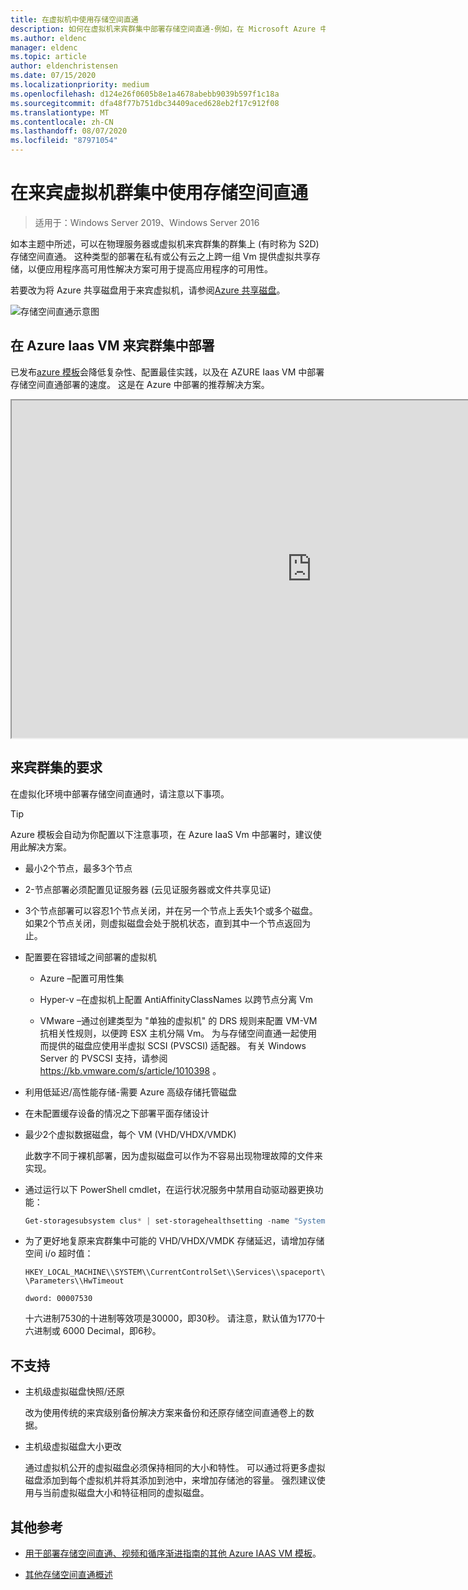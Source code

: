 ```yaml
---
title: 在虚拟机中使用存储空间直通
description: 如何在虚拟机来宾群集中部署存储空间直通-例如，在 Microsoft Azure 中。
ms.author: eldenc
manager: eldenc
ms.topic: article
author: eldenchristensen
ms.date: 07/15/2020
ms.localizationpriority: medium
ms.openlocfilehash: d124e26f0605b8e1a4678abebb9039b597f1c18a
ms.sourcegitcommit: dfa48f77b751dbc34409aced628eb2f17c912f08
ms.translationtype: MT
ms.contentlocale: zh-CN
ms.lasthandoff: 08/07/2020
ms.locfileid: "87971054"
---
```

# <a name="using-storage-spaces-direct-in-guest-virtual-machine-clusters"></a>在来宾虚拟机群集中使用存储空间直通

> 适用于：Windows Server 2019、Windows Server 2016

如本主题中所述，可以在物理服务器或虚拟机来宾群集的群集上 (有时称为 S2D) 存储空间直通。 这种类型的部署在私有或公有云之上跨一组 Vm 提供虚拟共享存储，以便应用程序高可用性解决方案可用于提高应用程序的可用性。

若要改为将 Azure 共享磁盘用于来宾虚拟机，请参阅[Azure 共享磁盘](/azure/virtual-machines/windows/disks-shared)。

![存储空间直通示意图](media/storage-spaces-direct-in-vm/storage-spaces-direct-in-vm.png)

## <a name="deploying-in-azure-iaas-vm-guest-clusters"></a>在 Azure Iaas VM 来宾群集中部署

已发布[azure 模板](https://github.com/robotechredmond/301-storage-spaces-direct-md)会降低复杂性、配置最佳实践，以及在 AZURE Iaas VM 中部署存储空间直通部署的速度。 这是在 Azure 中部署的推荐解决方案。

<iframe src="https://channel9.msdn.com/Series/Microsoft-Hybrid-Cloud-Best-Practices-for-IT-Pros/Step-by-Step-Deploy-Windows-Server-2016-Storage-Spaces-Direct-S2D-Cluster-in-Microsoft-Azure/player" width="960" height="540" allowfullscreen></iframe>

## <a name="requirements-for-guest-clusters"></a>来宾群集的要求

在虚拟化环境中部署存储空间直通时，请注意以下事项。

> [!TIP]
> Azure 模板会自动为你配置以下注意事项，在 Azure IaaS Vm 中部署时，建议使用此解决方案。

- 最小2个节点，最多3个节点

- 2-节点部署必须配置见证服务器 (云见证服务器或文件共享见证) 

- 3个节点部署可以容忍1个节点关闭，并在另一个节点上丢失1个或多个磁盘。  如果2个节点关闭，则虚拟磁盘会处于脱机状态，直到其中一个节点返回为止。

- 配置要在容错域之间部署的虚拟机

    - Azure –配置可用性集

    - Hyper-v –在虚拟机上配置 AntiAffinityClassNames 以跨节点分离 Vm

    - VMware –通过创建类型为 "单独的虚拟机" 的 DRS 规则来配置 VM-VM 抗相关性规则，以便跨 ESX 主机分隔 Vm。 为与存储空间直通一起使用而提供的磁盘应使用半虚拟 SCSI (PVSCSI) 适配器。 有关 Windows Server 的 PVSCSI 支持，请参阅 https://kb.vmware.com/s/article/1010398 。

- 利用低延迟/高性能存储-需要 Azure 高级存储托管磁盘

- 在未配置缓存设备的情况之下部署平面存储设计

- 最少2个虚拟数据磁盘，每个 VM (VHD/VHDX/VMDK) 

    此数字不同于裸机部署，因为虚拟磁盘可以作为不容易出现物理故障的文件来实现。

- 通过运行以下 PowerShell cmdlet，在运行状况服务中禁用自动驱动器更换功能：

    ```powershell
    Get-storagesubsystem clus* | set-storagehealthsetting -name "System.Storage.PhysicalDisk.AutoReplace.Enabled" -value "False"
    ```

- 为了更好地复原来宾群集中可能的 VHD/VHDX/VMDK 存储延迟，请增加存储空间 i/o 超时值：

    `HKEY_LOCAL_MACHINE\\SYSTEM\\CurrentControlSet\\Services\\spaceport\\Parameters\\HwTimeout`

    `dword: 00007530`

    十六进制7530的十进制等效项是30000，即30秒。 请注意，默认值为1770十六进制或 6000 Decimal，即6秒。

## <a name="not-supported"></a>不支持

- 主机级虚拟磁盘快照/还原

    改为使用传统的来宾级别备份解决方案来备份和还原存储空间直通卷上的数据。

- 主机级虚拟磁盘大小更改

    通过虚拟机公开的虚拟磁盘必须保持相同的大小和特性。 可以通过将更多虚拟磁盘添加到每个虚拟机并将其添加到池中，来增加存储池的容量。 强烈建议使用与当前虚拟磁盘大小和特征相同的虚拟磁盘。

## <a name="additional-references"></a>其他参考

- [用于部署存储空间直通、视频和循序渐进指南的其他 Azure IAAS VM 模板](https://techcommunity.microsoft.com/t5/Failover-Clustering/Deploying-IaaS-VM-Guest-Clusters-in-Microsoft-Azure/ba-p/372126)。

- [其他存储空间直通概述](./storage-spaces-direct-overview.md)
